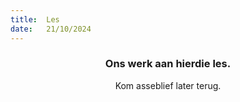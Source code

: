 ```yaml
---
title:  Les
date:   21/10/2024
---
```


### <center>Ons werk aan hierdie les.</center>
<center>Kom asseblief later terug.</center>